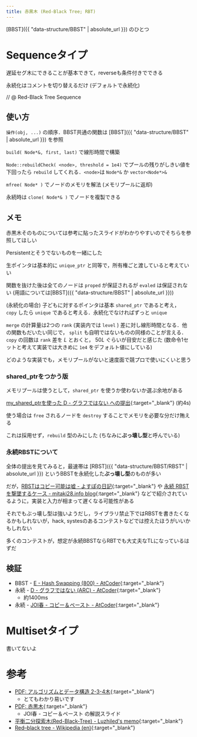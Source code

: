 ```yaml
---
title: 赤黒木 (Red-Black Tree; RBT)
---
```


[BBST]({{ "data-structure/BBST" | absolute_url }}) のひとつ

# Sequenceタイプ

遅延セグ木にできることが基本できて，reverseも条件付きでできる

永続化はコメントを切り替えるだけ (デフォルトで永続化)

// @ Red-Black Tree Sequence

## 使い方

`操作(obj, ...)` の順序．BBST共通の関数は [BBST]({{ "data-structure/BBST" | absolute_url }}) を参照

`build( Node*&, first, last)` で線形時間で構築

`Node::rebuildCheck( <node>, threshold = 1e4)` でプールの残りがしきい値を下回ったら `rebuild` してくれる．`<node>`は `Node*&` か `vector<Node*>&`

`mfree( Node* )` でノードのメモリを解法 (メモリプールに返却)

永続時は `clone( Node*& )` でノードを複製できる

## メモ

赤黒木そのものについては参考に貼ったスライドがわかりやすいのでそちらを参照してほしい

Persistentとそうでないものを一緒にした

生ポインタは基本的に `unique_ptr` と同等で，所有権ごと渡していると考えていい

関数を抜けた後は全てのノードは `proped` が保証されるが `evaled` は保証されない (用語については[BBST]({{ "data-structure/BBST" | absolute_url }}))

(永続化の場合) 子どもに対するポインタは基本 `shared_ptr` であると考え， `copy` したら `unique` であると考える．永続化でなければずっと `unique`

`merge` の計算量は2つの `rank` (実装内では `level` ) 差に対し線形時間となる．他の関数もだいたい同じで， `split` も自明ではないものの同様のことが言える．`copy` の回数は `rank` 差を $L$ とおくと， $50L$ ぐらいが目安だと感じた (数命令1セットと考えて実装では大きめに `1e4` をデフォルト値にしている)

どのような実装でも，メモリプールがないと速度面で競プロで使いにくいと思う

### shared_ptrをつかう版

メモリプールは使うとして，`shared_ptr` を使うか使わないか選ぶ余地がある

[my_shared_ptrを使った D - グラフではない への提出](https://beta.atcoder.jp/contests/arc030/submissions/3628654){:target="_blank"}<!--_--> (約4s)

使う場合は `free` されるノードを `destroy` することでメモリを必要な分だけ賄える

これは採用せず，`rebuild` 型のみにした (ちなみに**ぶっ壊し型**と呼んでいる)

### 永続RBSTについて

全体の提出を見てみると，最速帯は [RBST]({{ "data-structure/BBST/RBST" | absolute_url }}) というBBSTを永続化した**ぶっ壊し型**のものが多い

だが，[RBSTはコピー可能は嘘 - よすぽの日記](http://yosupo.hatenablog.com/entry/2015/10/30/115910){:target="_blank"}<!--_--> や [永続 RBST を撃墜するケース - mitaki28.info blog](http://blog.mitaki28.info/1446205599273/){:target="_blank"}<!--_--> などで紹介されているように，実装と入力が相まって遅くなる可能性がある

それでもぶっ壊し型は強いようだし，ライブラリ禁止下ではRBSTを書きたくなるかもしれないが，hack, systesのあるコンテストなどでは控えたほうがいいかもしれない

多くのコンテストが，想定が永続BBSTならRBTでも大丈夫なTLになっているはずだ

## 検証

* BBST - [E - Hash Swapping (800) - AtCoder](https://beta.atcoder.jp/contests/soundhound2018-summer-final-open/submissions/3632794){:target="_blank"}<!--_-->
* 永続 - [D - グラフではない (ARC) - AtCoder](https://beta.atcoder.jp/contests/arc030/submissions/3632475){:target="_blank"}<!--_-->
  * 約1400ms
* 永続 - [JOI春 - コピー＆ペースト - AtCoder](https://beta.atcoder.jp/contests/joisc2012/submissions/3632712){:target="_blank"}<!--_-->

# Multisetタイプ

書いてないよ

# 参考

* [PDF: アルゴリズムとデータ構造 2-3-4木](http://web-ext.u-aizu.ac.jp/~qf-zhao/TEACHING/Alg-1/lec11-1.pdf){:target="_blank"}<!--_-->
  * とてもわかり易いです
* [PDF: 赤黒木](https://www.ioi-jp.org/camp/2012/2012-sp-tasks/2012-sp-day4-copypaste-slides.pdf){:target="_blank"}<!--_-->
  * JOI春 - コピー＆ペースト の解説スライド
* [平衡二分探索木(Red-Black-Tree) - Luzhiled's memo](https://ei1333.github.io/luzhiled/snippets/structure/red-black-tree.html){:target="_blank"}<!--_-->
* [Red–black tree - Wikipedia (en)](https://en.wikipedia.org/wiki/Red–black_tree){:target="_blank"}<!--_-->


